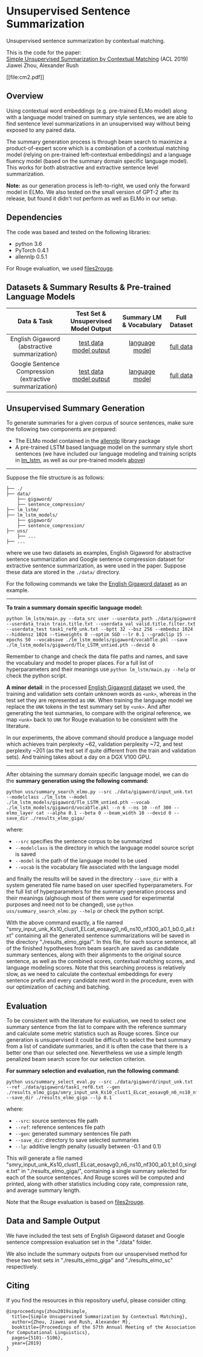 # Unsupervised Sentence Summarization
Unsupervised sentence summarization by contextual matching.

This is the code for the paper: \
[Simple Unsupervised Summarization by Contextual Matching](https://arxiv.org/pdf/1907.13337.pdf) (ACL 2019) \
Jiawei Zhou, Alexander Rush

[[file:cm2.pdf]]

## Overview

Using contextual word embeddings (e.g. pre-trained ELMo model) along with a language model trained on summary style sentences, we are able to find sentence level summarizations in an unsupervised way without being exposed to any paired data.

The summary generation process is through beam search to maximize a product-of-expert score which is a combination of a contextual matching model (relying on pre-trained left-contextual embeddings) and a language fluency model (based on the summary domain specific language model). This works for both abstractive and extractive sentence level summarization.

**Note:** as our generation process is left-to-right, we used only the forward model in ELMo. We also tested on the small version of GPT-2 after its release, but found it didn't not perform as well as ELMo in our setup.


## Dependencies

The code was based and tested on the following libraries:
- python 3.6
- PyTorch 0.4.1
- allennlp 0.5.1

For Rouge evaluation, we used [files2rouge](https://github.com/pltrdy/files2rouge).


## Datasets & Summary Results & Pre-trained Language Models

| Data & Task  | Test Set & <br>Unsupervised Model Output | Summary LM & Vocabulary | Full Dataset |
|:---:|:---:|:---:|:---:|
| English Gigaword <br>(abstractive summarization) | [test data](./data/gigaword) <br> [model output](./results_elmo_giga) | [language model](https://drive.google.com/file/d/1iF0tLvoo74-o22-1jUjMTrLwK948sMKp/view?usp=sharing) | [full data](https://github.com/harvardnlp/sent-summary) |
| Google Sentence Compression <br>(extractive summarization) | [test data](./data/sentence_compression) <br> [model output](./results_elmo_sc)| [language model](https://drive.google.com/file/d/1KVh7J6Mpj6W5YFV0DPAb81OwJSo26C7g/view?usp=sharing) | [full data](https://github.com/google-research-datasets/sentence-compression) |

## Unsupervised Summary Generation

To generate summaries for a given corpus of source sentences, make sure the following two components are prepared:
- The ELMo model contained in the [allennlp](https://github.com/allenai/allennlp) library package
- A pre-trained LSTM based language model on the summary style short sentences (we have included our language modeling and training scripts in [lm_lstm](./lm_lstm), as well as our pre-trained models [above](#Datasets-&-Summary-Results-&-Pre-trained-Language-Models))

---

Suppose the file structure is as follows:
```
├── ./
├── data/
    ├── gigaword/
    ├── sentence_compression/
├── lm_lstm/
├── lm_lstm_models/
    ├── gigaword/
    ├── sentence_compression/
├── uss/
    ├── ...
├── ...
```

where we use two datasets as examples, English Gigaword for abstractive sentence summarization and Google sentence compression dataset for extractive sentence summarization, as were used in the paper. Suppose these data are stored in the `./data/` directory.

For the following commands we take the [English Gigaword dataset](https://github.com/harvardnlp/sent-summary) as an example.

---

**To train a summary domain specific language model:**

```
python lm_lstm/main.py --data_src user --userdata_path ./data/gigaword --userdata_train train.title.txt --userdata_val valid.title.filter.txt --userdata_test task1_ref0_unk.txt --bptt 32 --bsz 256 --embedsz 1024 --hiddensz 1024 --tieweights 0 --optim SGD --lr 0.1 --gradclip 15 --epochs 50 --vocabsave ./lm_lstm_models/gigaword/vocabTle.pkl --save ./lm_lstm_models/gigaword/Tle_LSTM_untied.pth --devid 0
```
Remember to change and check the data file paths and names, and save the vocabulary and model to proper places. For a full list of hyperparameters and their meanings use `python lm_lstm/main.py --help` or check the python script.

**A minor detail**: in the processed [English Gigaword dataset](https://github.com/harvardnlp/sent-summary) we used, the training and validation sets contain unknown words as `<unk>`, whereas in the test set they are represented as `UNK`. When training the language model we replace the `UNK` tokens in the test summary set by `<unk>`. And after generating the test summaries, to compare with the original reference, we map `<unk>` back to `UNK` for Rouge evaluation to be consistent with the literature.

In our experiments, the above command should produce a language model which achieves train perplexity ~62, validation perplexity ~72, and test perplexity ~201 (as the test set if quite different from the train and validation sets). And training takes about a day on a DGX V100 GPU.

---

After obtaining the summary domain specific language model, we can do the **summary generation using the following command:**

```
python uss/summary_search_elmo.py --src ./data/gigaword/input_unk.txt --modelclass ./lm_lstm --model ./lm_lstm_models/gigaword/Tle_LSTM_untied.pth --vocab ./lm_lstm_models/gigaword/vocabTle.pkl --n 6 --ns 10 --nf 300 --elmo_layer cat --alpha 0.1 --beta 0 --beam_width 10 --devid 0 --save_dir ./results_elmo_giga/
```

where:
- `--src` specifies the sentence corpus to be summarized
- `--modelclass` is the directory in which the language model source script is saved
- `--model` is the path of the language model to be used
- `--vocab` is the vocabulary file associated with the language model

and finally the results will be saved in the directory `--save_dir` with a system generated file name based on user specified hyperparameters. For the full list of hyperparameters for the summary generation process and their meanings (alghough most of them were used for experimental purposes and need not to be changed), use `python uss/summary_search_elmo.py --help` or check the python script.

With the above command exactly, a file named "smry_input_unk_Ks10_clust1_ELcat_eosavg0_n6_ns10_nf300_a0.1_b0.0_all.txt" containing all the generated sentence summarizations will be saved in the directory "./results_elmo_giga/". In this file, for each source sentence, all of the finished hypotheses from beam search are saved as candidate summary sentences, along with their alignments to the original source sentence, as well as the combined scores, contextual matching scores, and language modeling scores. Note that this searching process is relatively slow, as we need to calculate the contextual embeddings for every sentence prefix and every candidate next word in the procedure, even with our optimization of caching and batching.


## Evaluation

To be consistent with the literature for evaluation, we need to select one summary sentence from the list to compare with the reference summary and calculate some metric statistics such as Rouge scores. Since our generation is unsupervised it could be difficult to select the best summary from a list of candidate summaries, and it is often the case that there is a better one than our selected one. Nevertheless we use a simple length penalized beam search score for our selection criterion.

**For summary selection and evaluation, run the following command:**

```
python uss/summary_select_eval.py --src ./data/gigaword/input_unk.txt --ref ./data/gigaword/task1_ref0.txt --gen ./results_elmo_giga/smry_input_unk_Ks10_clust1_ELcat_eosavg0_n6_ns10_nf300_a0.1_b0.0_all.txt --save_dir ./results_elmo_giga --lp 0.1
```

where:
- `--src`: source sentences file path
- `--ref`: reference sentences file path
- `--gen`: generated summary sentences file path
- `--save_dir`: directory to save selected summaries
- `--lp`: additive length penalty (usually between -0.1 and 0.1)

This will generate a file named "smry_input_unk_Ks10_clust1_ELcat_eosavg0_n6_ns10_nf300_a0.1_b1.0_single.txt" in "./results_elmo_giga/", containing a single summary selected for each of the source sentences. And Rouge scores will be computed and printed, along with other statistics including copy rate, compression rate, and average summary length.

Note that the Rouge evaluation is based on [files2rouge](https://github.com/pltrdy/files2rouge).

## Data and Sample Output

We have included the test sets of English Gigaword dataset and Google sentence compression evaluation set in the "./data" folder.

We also include the summary outputs from our unsupervised method for these two test sets in "./results_elmo_giga" and "./results_elmo_sc" respectively.

## Citing

If you find the resources in this repository useful, please consider citing:

```
@inproceedings{zhou2019simple,
  title={Simple Unsupervised Summarization by Contextual Matching},
  author={Zhou, Jiawei and Rush, Alexander M},
  booktitle={Proceedings of the 57th Annual Meeting of the Association for Computational Linguistics},
  pages={5101--5106},
  year={2019}
}
```
